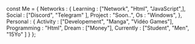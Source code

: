 const Me = {
  Networks : {
    Learning : ["Network", "Html", "JavaScript",],
    Social : ["Discord", "Telegram" ],
    Project : "Soon..",
    Os : "Windows",
  },
  Personal : {
    Activity : ["Developement", "Manga", "Vidéo Games"],
    Programming : "Html",
    Dream : ["Money"],
    Currently : ["Student", "Men", "15Yo" ]
  }
};
